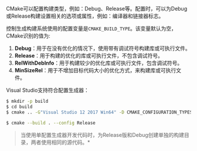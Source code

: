 CMake可以配置构建类型，例如：Debug、Release等。配置时，可以为Debug或Release构建设置相关的选项或属性，例如：编译器和链接器标志。



控制生成构建系统使用的配置变量是`CMAKE_BUILD_TYPE`。该变量默认为空，CMake识别的值为:

1. **Debug**：用于在没有优化的情况下，使用带有调试符号构建库或可执行文件。
2. **Release**：用于构建的优化的库或可执行文件，不包含调试符号。
3. **RelWithDebInfo**：用于构建较少的优化库或可执行文件，包含调试符号。
4. **MinSizeRel**：用于不增加目标代码大小的优化方式，来构建库或可执行文件。



Visual Studio支持符合配置生成器：

```sh
$ mkdir -p build
$ cd build
$ cmake .. -G"Visual Studio 12 2017 Win64" -D CMAKE_CONFIGURATION_TYPES="Release;Debug"
```

```sh
$ cmake --build . --config Release
```



> 当使用单配置生成器开发代码时，为Release版和Debug创建单独的构建目录，两者使用相同的源代码。*